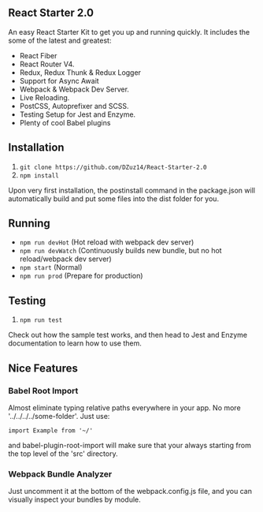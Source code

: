 
## React Starter 2.0 ##
An easy React Starter Kit to get you up and running quickly. It includes the some of the latest and greatest:

 - React Fiber
 - React Router V4.
 - Redux, Redux Thunk & Redux Logger
 - Support for Async Await
 - Webpack & Webpack Dev Server.
 - Live Reloading.
 - PostCSS, Autoprefixer and SCSS.
 - Testing Setup for Jest and Enzyme.
 - Plenty of cool Babel plugins

## Installation ##

 1. `git clone https://github.com/DZuz14/React-Starter-2.0`
 2. `npm install`

 Upon very first installation, the postinstall command in the package.json will automatically build and put some files
 into the dist folder for you.
## Running ##

- `npm run devHot` (Hot reload with webpack dev server)
- `npm run devWatch` (Continuously builds new bundle, but no hot reload/webpack dev server)
- `npm start` (Normal)
- `npm run prod` (Prepare for production)

## Testing ##

1. `npm run test`

Check out how the sample test works, and then head to Jest and Enzyme documentation to learn how to use them.

## Nice Features ##

### Babel Root Import ###
Almost eliminate typing relative paths everywhere in your app. No more '../../../../some-folder'.
Just use:

`import Example from '~/'`

and babel-plugin-root-import will make sure that your always starting from the top level of the 'src' directory.

### Webpack Bundle Analyzer ###
Just uncomment it at the bottom of the webpack.config.js file, and you can visually inspect your bundles by module.
